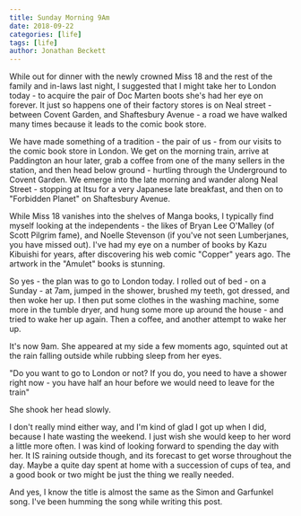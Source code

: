```yaml
---
title: Sunday Morning 9Am
date: 2018-09-22
categories: [life]
tags: [life]
author: Jonathan Beckett
---
```


While out for dinner with the newly crowned Miss 18 and the rest of the family and in-laws last night, I suggested that I might take her to London today - to acquire the pair of Doc Marten boots she's had her eye on forever. It just so happens one of their factory stores is on Neal street - between Covent Garden, and Shaftesbury Avenue - a road we have walked many times because it leads to the comic book store.

We have made something of a tradition - the pair of us - from our visits to the comic book store in London. We get on the morning train, arrive at Paddington an hour later, grab a coffee from one of the many sellers in the station, and then head below ground - hurtling through the Underground to Covent Garden. We emerge into the late morning and wander along Neal Street - stopping at Itsu for a very Japanese late breakfast, and then on to "Forbidden Planet" on Shaftesbury Avenue.

While Miss 18 vanishes into the shelves of Manga books, I typically find myself looking at the independents - the likes of Bryan Lee O'Malley (of Scott Pilgrim fame), and Noelle Stevenson (if you've not seen Lumberjanes, you have missed out). I've had my eye on a number of books by Kazu Kibuishi for years, after discovering his web comic "Copper" years ago. The artwork in the "Amulet" books is stunning.

So yes - the plan was to go to London today. I rolled out of bed - on a Sunday - at 7am, jumped in the shower, brushed my teeth, got dressed, and then woke her up. I then put some clothes in the washing machine, some more in the tumble dryer, and hung some more up around the house - and tried to wake her up again. Then a coffee, and another attempt to wake her up.

It's now 9am. She appeared at my side a few moments ago, squinted out at the rain falling outside while rubbing sleep from her eyes.

"Do you want to go to London or not? If you do, you need to have a shower right now - you have half an hour before we would need to leave for the train"

She shook her head slowly.

I don't really mind either way, and I'm kind of glad I got up when I did, because I hate wasting the weekend. I just wish she would keep to her word a little more often. I was kind of looking forward to spending the day with her. It IS raining outside though, and its forecast to get worse throughout the day. Maybe a quite day spent at home with a succession of cups of tea, and a good book or two might be just the thing we really needed.

And yes, I know the title is almost the same as the Simon and Garfunkel song. I've been humming the song while writing this post.
